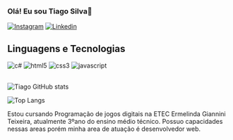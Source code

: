 ### Olá! Eu sou Tiago Silva👋
[![Instagram](https://img.shields.io/badge/Instagram-E4405F?style=for-the-badge&logo=instagram&logoColor=white)](https://www.instagram.com/thz.011_/)
[![Linkedin](https://img.shields.io/badge/LinkedIn-0077B5?style=for-the-badge&logo=linkedin&logoColor=white)](https://www.linkedin.com/in/tiago-simões-9ab998335/?trk=opento_sprofile_goalscard)
## Linguagens e Tecnologias

<div style="display: inline_block">
  <img alt="c#" src="https://img.shields.io/badge/C%23-239120?style=for-the-badge&logo=c-sharp&logoColor=white"/>
  <img alt="html5" src="https://img.shields.io/badge/HTML5-E34F26?style=for-the-badge&logo=html5&logoColor=white"/>
  <img alt="css3" src="https://img.shields.io/badge/CSS3-1572B6?style=for-the-badge&logo=css3&logoColor=white"/>
  <img alt="javascript" src="https://img.shields.io/badge/JavaScript-F7DF1E?style=for-the-badge&logo=javascript&logoColor=black"/>
</div>
<br/>

![Tiago GitHub stats](https://github-readme-stats.vercel.app/api?username=Tiagosilva2324&show_icons=true&theme=radical)


![Top Langs](https://github-readme-stats.vercel.app/api/top-langs/?username=Tiagosilva2324&hide_progress=true)<br/>

Estou cursando Programação de jogos digitais na ETEC Ermelinda Giannini Teixeira, atualmente 3ºano do ensino médio técnico. Possuo capacidades nessas areas porém minha area de atuação é desenvolvedor web.
